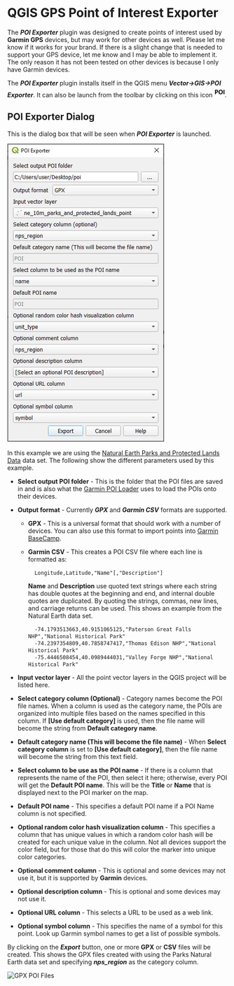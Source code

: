 # QGIS GPS Point of Interest Exporter

The ***POI Exporter*** plugin was designed to create points of interest used by **Garmin GPS** devices, but may work for other devices as well. Please let me know if it works for your brand. If there is a slight change that is needed to support your GPS device, let me know and I may be able to implement it. The only reason it has not been tested on other devices is because I only have Garmin devices. 

The ***POI Exporter*** plugin installs itself in the QGIS menu ***Vector->GIS->POI Exporter***. It can also be launch from the toolbar by clicking on this icon <img src="icon.png" width="24" height="24">.

## POI Exporter Dialog
This is the dialog box that will be seen when ***POI Exporter*** is launched.

![](doc/poiexport.jpg)

In this example we are using the [Natural Earth Parks and Protected Lands Data](http://www.naturalearthdata.com/downloads/10m-cultural-vectors/parks-and-protected-lands/) data set. The following show the different parameters used by this example.

* **Select output POI folder** - This is the folder that the POI files are saved in and is also what the [Garmin POI Loader](http://www.garmin.com/us/maps/poiloader) uses to load the POIs onto their devices.
* **Output format** - Currently ***GPX*** and ***Garmin CSV*** formats are supported.
    * **GPX** - This is a universal format that should work with a number of devices. You can also use this format to import points into [Garmin BaseCamp](http://www.garmin.com/en-US/shop/downloads/basecamp).
    * **Garmin CSV** - This creates a POI CSV file where each line is formatted as:

            Longitude,Latitude,"Name"[,"Description"]
  
        **Name** and **Description** use quoted text strings where each string has double quotes at the beginning and end, and internal double quotes are duplicated. By quoting the strings, commas, new lines, and carriage returns can be used. This shows an example from the Natural Earth data set.
   
            -74.1793513663,40.9151065125,"Paterson Great Falls NHP","National Historical Park"  
            -74.2397354809,40.7858747417,"Thomas Edison NHP","National Historical Park"  
            -75.4446508454,40.0989444031,"Valley Forge NHP","National Historical Park"

* **Input vector layer** - All the point vector layers in the QGIS project will be listed here.

* **Select category column (Optional)** - Category names become the POI file names. When a column is used as the category name, the POIs are organized into multiple files based on the names specified in this column. If **[Use default category]** is used, then the file name will become the string from **Default category name**.

* **Default category name (This will become the file name)** - When **Select category column** is set to **[Use default category]**, then the file name will become the string from this text field.

* **Select column to be use as the POI name** - If there is a column that represents the name of the POI, then select it here; otherwise, every POI will get the **Default POI name**. This will be the **Title** or **Name** that is displayed next to the POI marker on the map.

* **Default POI name** - This specifies a default POI name if a POI Name column is not specified.

* **Optional random  color hash visualization column** - This specifies a column that has unique values in which a random color hash will be created for each unique value in the column. Not all devices support the color field, but for those that do this will color the marker into unique color categories.

* **Optional comment column** - This is optional and some devices may not use it, but it is supported by **Garmin** devices.

* **Optional description column** - This is optional and some devices may not use it.

* **Optional URL column** - This selects a URL to be used as a web link.

* **Optional symbol column** - This specifies the name of a symbol for this point. Look up Garmin symbol names to get a list of possible symbols.

By clicking on the ***Export*** button, one or more **GPX** or **CSV** files will be created. This shows the GPX files created with using the Parks Natural Earth data set and specifying ***nps_region*** as the category column. 

![GPX POI Files](doc/files.jpg)
